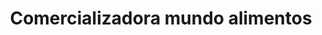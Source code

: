 ---
title: "Comercializadora mundo alimentos"
url: /puerto-la-cruz/comercializadora-mundo-alimentos/
shop: Lebensmittel
---